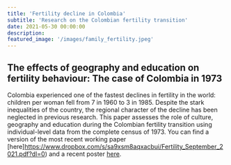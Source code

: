 ```yaml
---
title: 'Fertility decline in Colombia'
subtitle: 'Research on the Colombian fertility transition'
date: 2021-05-30 00:00:00
description: 
featured_image: '/images/family_fertility.jpeg'
---
```


## The effects of geography and education on fertility behaviour: The case of Colombia in 1973
Colombia experienced one of the fastest declines in fertility in the world: children per woman fell from 7 in 1960 to 3 in 1985. Despite the stark inequalities of the country, the regional character of the decline has been neglected in previous research. This paper assesses the role of culture, geography and education during the Colombian fertility transition using individual-level data from the complete census of 1973. You can find a version of the most recent working paper [here]https://www.dropbox.com/s/sa9xsm8aqxacbui/Fertility_September_2021.pdf?dl=0) and a recent poster [here](https://www.dropbox.com/s/nbas4cp8z6zm2kq/Poster_YDC.pdf?dl=0). 